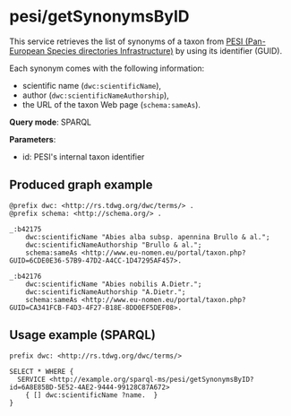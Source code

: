 
# pesi/getSynonymsByID


This service retrieves the list of synonyms of a taxon from [PESI (Pan-European Species directories Infrastructure)](http://www.eu-nomen.eu/portal/) by using its identifier (GUID). 

Each synonym comes with the following information:
- scientific name (`dwc:scientificName`),
- author (`dwc:scientificNameAuthorship`),
- the URL of the taxon Web page (`schema:sameAs`).

**Query mode**: SPARQL

**Parameters**: 
- id: PESI's internal taxon identifier




## Produced graph example

```turtle
@prefix dwc: <http://rs.tdwg.org/dwc/terms/> .
@prefix schema: <http://schema.org/> .

_:b42175
    dwc:scientificName "Abies alba subsp. apennina Brullo & al.";
    dwc:scientificNameAuthorship "Brullo & al.";
    schema:sameAs <http://www.eu-nomen.eu/portal/taxon.php?GUID=6CDE0E36-57B9-47D2-A4CC-1D47295AF457>.
    
_:b42176
    dwc:scientificName "Abies nobilis A.Dietr.";
    dwc:scientificNameAuthorship "A.Dietr.";
    schema:sameAs <http://www.eu-nomen.eu/portal/taxon.php?GUID=CA341FCB-F4D3-4F27-B18E-8DD0EF5DEF08>.
```

## Usage example (SPARQL)

```sparql
prefix dwc: <http://rs.tdwg.org/dwc/terms/>

SELECT * WHERE {
  SERVICE <http://example.org/sparql-ms/pesi/getSynonymsByID?id=6A8E85BD-5E52-4AE2-9444-99128C87A672>
    { [] dwc:scientificName ?name.  }
}
```

